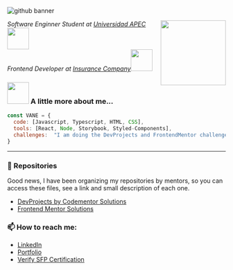 ![github banner](https://user-images.githubusercontent.com/47092867/142865658-b1546439-4221-4e0d-b03b-5e179c381684.png)

<img align='right' src="https://user-images.githubusercontent.com/47092867/142872496-4719e8fd-0c9d-4793-8a63-f2e9fcbefda1.png"  width="150">
<em>Software Enginner Student at <a href="https://unapec.edu.do">Universidad APEC</a><img src="https://media.giphy.com/media/mGcNjsfWAjY5AEZNw6/giphy.gif" width="50"></br>Frontend Developer at <a href="#">Insurance Company</a><img src="https://media.giphy.com/media/WUlplcMpOCEmTGBtBW/giphy.gif" width="50"> 
</em>



### <img src="https://media.giphy.com/media/VgCDAzcKvsR6OM0uWg/giphy.gif" width="50"> A little more about me...  

```javascript
const VANE = {
  code: [Javascript, Typescript, HTML, CSS],
  tools: [React, Node, Storybook, Styled-Components],
  challenges:  "I am doing the DevProjects and FrontendMentor challenges focused on react"
}
```

---

### 🚧 Repositories

Good news, I have been organizing my repositories by mentors, so you can access these files, see a link and small description of each one.

- [DevProjects by Codementor Solutions](https://github.com/vanecordero/DevProjects-by-codementor)
- [Frontend Mentor Solutions](https://github.com/vanecordero/Frontend-Mentor)

### 📫 How to reach me:

- [LinkedIn](https://www.linkedin.com/in/rvco/)  
- [Portfolio](http://www.rvcordero.com/)
- [Verify SFP Certification](https://www.credly.com/badges/860771eb-201c-4a07-bbbf-eacb328f0ffe)


<!--
**vanecordero/vanecordero** is a ✨ _special_ ✨ repository because its `README.md` (this file) appears on your GitHub profile.

Here are some ideas to get you started:


- 🤔 I’m looking for help with ...
- 💬 Ask me about ...
- 😄 Pronouns: ...
- ⚡ Fun fact: ...
-->
